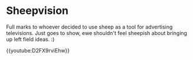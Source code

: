 # Sheepvision

Full marks to whoever decided to use sheep as a tool for advertising
televisions. Just goes to show, ewe shouldn't feel sheepish about
bringing up left field ideas. :)

{{youtube:D2FX9rviEhw}}
